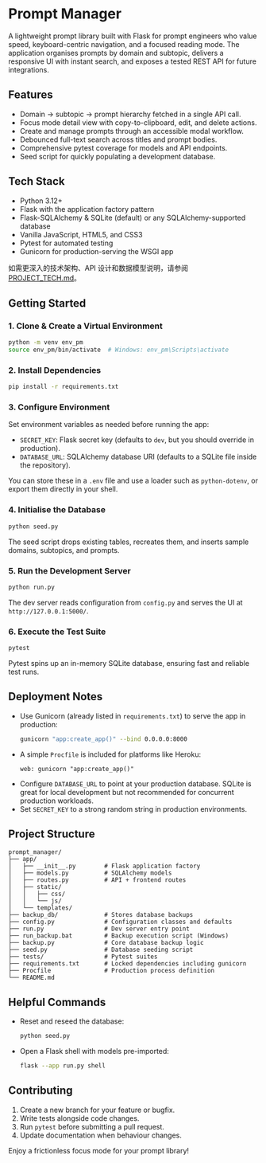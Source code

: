 # Prompt Manager

A lightweight prompt library built with Flask for prompt engineers who value speed, keyboard-centric navigation, and a focused reading mode. The application organises prompts by domain and subtopic, delivers a responsive UI with instant search, and exposes a tested REST API for future integrations.

## Features
- Domain → subtopic → prompt hierarchy fetched in a single API call.
- Focus mode detail view with copy-to-clipboard, edit, and delete actions.
- Create and manage prompts through an accessible modal workflow.
- Debounced full-text search across titles and prompt bodies.
- Comprehensive pytest coverage for models and API endpoints.
- Seed script for quickly populating a development database.

## Tech Stack
- Python 3.12+
- Flask with the application factory pattern
- Flask-SQLAlchemy & SQLite (default) or any SQLAlchemy-supported database
- Vanilla JavaScript, HTML5, and CSS3
- Pytest for automated testing
- Gunicorn for production-serving the WSGI app

如需更深入的技术架构、API 设计和数据模型说明，请参阅 [PROJECT_TECH.md](PROJECT_TECH.md)。

## Getting Started

### 1. Clone & Create a Virtual Environment
```bash
python -m venv env_pm
source env_pm/bin/activate  # Windows: env_pm\Scripts\activate
```

### 2. Install Dependencies
```bash
pip install -r requirements.txt
```

### 3. Configure Environment
Set environment variables as needed before running the app:

- `SECRET_KEY`: Flask secret key (defaults to `dev`, but you should override in production).
- `DATABASE_URL`: SQLAlchemy database URI (defaults to a SQLite file inside the repository).

You can store these in a `.env` file and use a loader such as `python-dotenv`, or export them directly in your shell.

### 4. Initialise the Database
```bash
python seed.py
```
The seed script drops existing tables, recreates them, and inserts sample domains, subtopics, and prompts.

### 5. Run the Development Server
```bash
python run.py
```
The dev server reads configuration from `config.py` and serves the UI at `http://127.0.0.1:5000/`.

### 6. Execute the Test Suite
```bash
pytest
```
Pytest spins up an in-memory SQLite database, ensuring fast and reliable test runs.

## Deployment Notes
- Use Gunicorn (already listed in `requirements.txt`) to serve the app in production:
  ```bash
  gunicorn "app:create_app()" --bind 0.0.0.0:8000
  ```
- A simple `Procfile` is included for platforms like Heroku:
  ```
  web: gunicorn "app:create_app()"
  ```
- Configure `DATABASE_URL` to point at your production database. SQLite is great for local development but not recommended for concurrent production workloads.
- Set `SECRET_KEY` to a strong random string in production environments.

## Project Structure
```
prompt_manager/
├── app/
│   ├── __init__.py        # Flask application factory
│   ├── models.py          # SQLAlchemy models
│   ├── routes.py          # API + frontend routes
│   ├── static/
│   │   ├── css/
│   │   └── js/
│   └── templates/
├── backup_db/             # Stores database backups
├── config.py              # Configuration classes and defaults
├── run.py                 # Dev server entry point
├── run_backup.bat         # Backup execution script (Windows)
├── backup.py              # Core database backup logic
├── seed.py                # Database seeding script
├── tests/                 # Pytest suites
├── requirements.txt       # Locked dependencies including gunicorn
├── Procfile               # Production process definition
└── README.md
```

## Helpful Commands
- Reset and reseed the database:
  ```bash
  python seed.py
  ```
- Open a Flask shell with models pre-imported:
  ```bash
  flask --app run.py shell
  ```

## Contributing
1. Create a new branch for your feature or bugfix.
2. Write tests alongside code changes.
3. Run `pytest` before submitting a pull request.
4. Update documentation when behaviour changes.

Enjoy a frictionless focus mode for your prompt library!
